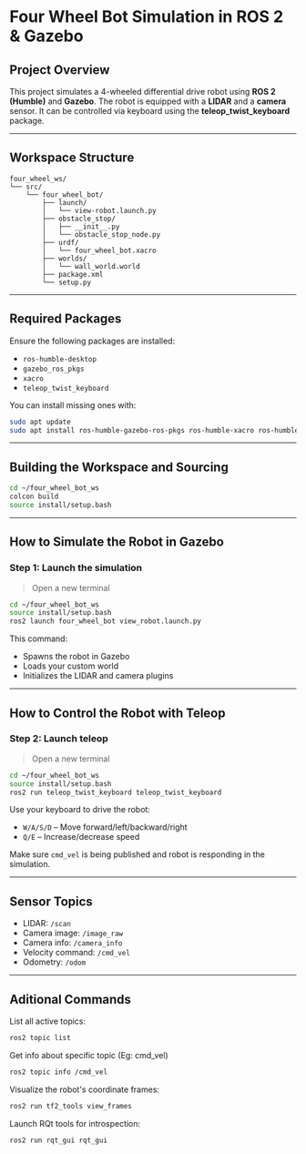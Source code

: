 # Four Wheel Bot Simulation in ROS 2 & Gazebo

## Project Overview

This project simulates a 4-wheeled differential drive robot using **ROS 2 (Humble)** and **Gazebo**. The robot is equipped with a **LIDAR** and a **camera** sensor. It can be controlled via keyboard using the **teleop_twist_keyboard** package. 

---

## Workspace Structure

```
four_wheel_ws/
└── src/
    └── four_wheel_bot/
        ├── launch/
        │   └── view-robot.launch.py          
        ├── obstacle_stop/
        │   ├── __init__.py
        │   └── obstacle_stop_node.py         
        ├── urdf/
        │   └── four_wheel_bot.xacro          
        ├── worlds/
        │   └── wall_world.world              
        ├── package.xml
        └── setup.py
```

---

## Required Packages

Ensure the following packages are installed:
- `ros-humble-desktop`
- `gazebo_ros_pkgs`
- `xacro`
- `teleop_twist_keyboard`

You can install missing ones with:

```bash
sudo apt update
sudo apt install ros-humble-gazebo-ros-pkgs ros-humble-xacro ros-humble-teleop-twist-keyboard
```

---

## Building the Workspace and Sourcing 

```bash
cd ~/four_wheel_bot_ws
colcon build
source install/setup.bash
```

---

## How to Simulate the Robot in Gazebo

### Step 1: Launch the simulation

> Open a new terminal

```bash
cd ~/four_wheel_bot_ws
source install/setup.bash
ros2 launch four_wheel_bot view_robot.launch.py
```

This command:
- Spawns the robot in Gazebo
- Loads your custom world
- Initializes the LIDAR and camera plugins

---

## How to Control the Robot with Teleop

### Step 2: Launch teleop

> Open a new terminal

```bash
cd ~/four_wheel_bot_ws
source install/setup.bash
ros2 run teleop_twist_keyboard teleop_twist_keyboard
```

Use your keyboard to drive the robot:
- `W/A/S/D` – Move forward/left/backward/right
- `Q/E` – Increase/decrease speed

Make sure `cmd_vel` is being published and robot is responding in the simulation.

---

## Sensor Topics

- LIDAR: `/scan`
- Camera image: `/image_raw`
- Camera info: `/camera_info`
- Velocity command: `/cmd_vel`
- Odometry: `/odom`

---

## Aditional Commands

List all active topics:

```bash
ros2 topic list
```

Get info about specific topic (Eg: cmd_vel)

```bash
ros2 topic info /cmd_vel
```

Visualize the robot's coordinate frames:

```bash
ros2 run tf2_tools view_frames
```

Launch RQt tools for introspection:

```bash
ros2 run rqt_gui rqt_gui
```
